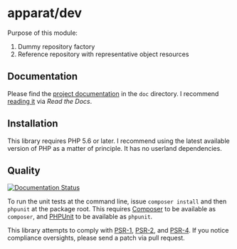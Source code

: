 # apparat/dev

Purpose of this module:

1. Dummy repository factory
2. Reference repository with representative object resources

## Documentation

Please find the [project documentation](doc/index.md) in the `doc` directory. I recommend [reading it](http://apparat-dev.readthedocs.io/) via *Read the Docs*.

## Installation

This library requires PHP 5.6 or later. I recommend using the latest available version of PHP as a matter of principle. It has no userland dependencies.

## Quality

[![Documentation Status](https://readthedocs.org/projects/apparat-dev/badge/?version=latest)](http://apparat-dev.readthedocs.io/en/latest/?badge=latest)

To run the unit tests at the command line, issue `composer install` and then `phpunit` at the package root. This requires [Composer](http://getcomposer.org/) to be available as `composer`, and [PHPUnit](http://phpunit.de/manual/) to be available as `phpunit`.

This library attempts to comply with [PSR-1][], [PSR-2][], and [PSR-4][]. If you notice compliance oversights, please send a patch via pull request.

[PSR-1]: https://github.com/php-fig/fig-standards/blob/master/accepted/PSR-1-basic-coding-standard.md
[PSR-2]: https://github.com/php-fig/fig-standards/blob/master/accepted/PSR-2-coding-style-guide.md
[PSR-4]: https://github.com/php-fig/fig-standards/blob/master/accepted/PSR-4-autoloader.md
